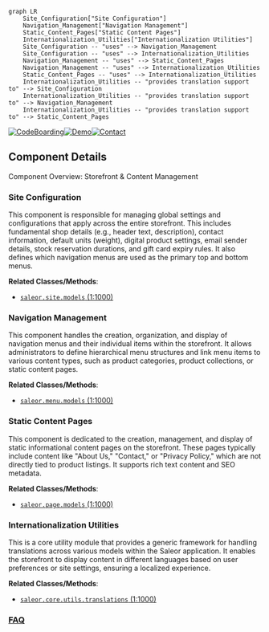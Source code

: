 ```mermaid
graph LR
    Site_Configuration["Site Configuration"]
    Navigation_Management["Navigation Management"]
    Static_Content_Pages["Static Content Pages"]
    Internationalization_Utilities["Internationalization Utilities"]
    Site_Configuration -- "uses" --> Navigation_Management
    Site_Configuration -- "uses" --> Internationalization_Utilities
    Navigation_Management -- "uses" --> Static_Content_Pages
    Navigation_Management -- "uses" --> Internationalization_Utilities
    Static_Content_Pages -- "uses" --> Internationalization_Utilities
    Internationalization_Utilities -- "provides translation support to" --> Site_Configuration
    Internationalization_Utilities -- "provides translation support to" --> Navigation_Management
    Internationalization_Utilities -- "provides translation support to" --> Static_Content_Pages
```
[![CodeBoarding](https://img.shields.io/badge/Generated%20by-CodeBoarding-9cf?style=flat-square)](https://github.com/CodeBoarding/GeneratedOnBoardings)[![Demo](https://img.shields.io/badge/Try%20our-Demo-blue?style=flat-square)](https://www.codeboarding.org/demo)[![Contact](https://img.shields.io/badge/Contact%20us%20-%20contact@codeboarding.org-lightgrey?style=flat-square)](mailto:contact@codeboarding.org)

## Component Details

Component Overview: Storefront & Content Management

### Site Configuration
This component is responsible for managing global settings and configurations that apply across the entire storefront. This includes fundamental shop details (e.g., header text, description), contact information, default units (weight), digital product settings, email sender details, stock reservation durations, and gift card expiry rules. It also defines which navigation menus are used as the primary top and bottom menus.


**Related Classes/Methods**:

- <a href="https://github.com/saleor/saleor/blob/master/saleor/site/models.py#L1-L1000" target="_blank" rel="noopener noreferrer">`saleor.site.models` (1:1000)</a>


### Navigation Management
This component handles the creation, organization, and display of navigation menus and their individual items within the storefront. It allows administrators to define hierarchical menu structures and link menu items to various content types, such as product categories, product collections, or static content pages.


**Related Classes/Methods**:

- <a href="https://github.com/saleor/saleor/blob/master/saleor/menu/models.py#L1-L1000" target="_blank" rel="noopener noreferrer">`saleor.menu.models` (1:1000)</a>


### Static Content Pages
This component is dedicated to the creation, management, and display of static informational content pages on the storefront. These pages typically include content like "About Us," "Contact," or "Privacy Policy," which are not directly tied to product listings. It supports rich text content and SEO metadata.


**Related Classes/Methods**:

- <a href="https://github.com/saleor/saleor/blob/master/saleor/page/models.py#L1-L1000" target="_blank" rel="noopener noreferrer">`saleor.page.models` (1:1000)</a>


### Internationalization Utilities
This is a core utility module that provides a generic framework for handling translations across various models within the Saleor application. It enables the storefront to display content in different languages based on user preferences or site settings, ensuring a localized experience.


**Related Classes/Methods**:

- <a href="https://github.com/saleor/saleor/blob/master/saleor/core/utils/translations.py#L1-L1000" target="_blank" rel="noopener noreferrer">`saleor.core.utils.translations` (1:1000)</a>




### [FAQ](https://github.com/CodeBoarding/GeneratedOnBoardings/tree/main?tab=readme-ov-file#faq)